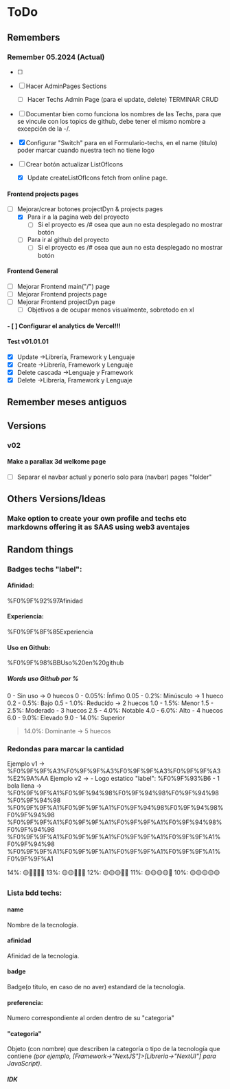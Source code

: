 # ToDo
## Remembers
### Remember 05.2024 (Actual)

- [ ]

- [ ] Hacer AdminPages Sections
    - [ ] Hacer Techs Admin Page (para el update, delete) TERMINAR CRUD

- [ ] Documentar bien como funciona los nombres de las Techs, para que se vincule con los topics de github, debe tener el mismo nombre a excepción de la -/.

- [x] Configurar "Switch" para en el Formulario-techs, en el name (titulo) poder marcar cuando nuestra tech no tiene logo
- [ ] Crear botón actualizar ListOfIcons
    - [x] Update createListOfIcons fetch from online page.

#### Frontend projects pages
- [ ] Mejorar/crear botones projectDyn & projects pages
    - [x] Para ir a la pagina web del proyecto
        - [ ] Si el proyecto es /# osea que aun no esta desplegado no mostrar botón
    - [ ] Para ir al github del proyecto
        - [ ] Si el proyecto es /# osea que aun no esta desplegado no mostrar botón
#### Frontend General
- [ ] Mejorar Frontend main("/") page
- [ ] Mejorar Frontend projects page
- [ ] Mejorar Frontend projectDyn page
    - [ ] Objetivos a de ocupar menos visualmente, sobretodo en xl

#### - [ ] Configurar el analytics de Vercel!!!

#### Test v01.01.01
- [x] Update ->Librería, Framework y Lenguaje
- [x] Create ->Librería, Framework y Lenguaje
- [x] Delete cascada ->Lenguaje y Framework 
- [x] Delete ->Librería, Framework y Lenguaje

## Remember meses antiguos
## Versions
###  v02

#### Make a parallax 3d welkome page
- [ ] Separar el navbar actual y ponerlo solo para (navbar) pages "folder"

## Others Versions/Ideas

### Make option to create your own profile and techs etc markdowns offering it as SAAS using web3 aventajes






## Random things

### Badges techs "label":

#### Afinidad: 
%F0%9F%92%97Afinidad
#### Experiencia:
%F0%9F%8F%85Experiencia
#### Uso en Github:
%F0%9F%98%BBUso%20en%20github
##### Words uso Github por %
0 - Sin uso -> 0 huecos
0 - 0.05%: Ínfimo
0.05 - 0.2%: Minúsculo -> 1 hueco
0.2 - 0.5%: Bajo 
0.5 - 1.0%: Reducido -> 2 huecos
1.0 - 1.5%: Menor 
1.5 - 2.5%: Moderado - 3 huecos
2.5 - 4.0%: Notable 
4.0 - 6.0%: Alto - 4 huecos
6.0 - 9.0%: Elevado
9.0 - 14.0%: Superior
>14.0%: Dominante -> 5 huecos

### Redondas para marcar la cantidad
Ejemplo v1 -> %F0%9F%9F%A3%F0%9F%9F%A3%F0%9F%9F%A3%F0%9F%9F%A3%E2%9A%AA
Ejemplo v2 ->
    - Logo estatico "label": %F0%9F%93%B6
    - 1 bola llena -> %F0%9F%9F%A1%F0%9F%94%98%F0%9F%94%98%F0%9F%94%98%F0%9F%94%98
    %F0%9F%9F%A1%F0%9F%9F%A1%F0%9F%94%98%F0%9F%94%98%F0%9F%94%98
    %F0%9F%9F%A1%F0%9F%9F%A1%F0%9F%9F%A1%F0%9F%94%98%F0%9F%94%98
    %F0%9F%9F%A1%F0%9F%9F%A1%F0%9F%9F%A1%F0%9F%9F%A1%F0%9F%94%98
    %F0%9F%9F%A1%F0%9F%9F%A1%F0%9F%9F%A1%F0%9F%9F%A1%F0%9F%9F%A1



14%: 🟡🔘🔘🔘🔘
13%: 🟡🟡🔘🔘🔘
12%: 🟡🟡🟡🔘🔘
11%: 🟡🟡🟡🟡🔘
10%: 🟡🟡🟡🟡🟡

### Lista bdd techs:

#### name
Nombre de la tecnología.
#### afinidad
Afinidad de la tecnología.
#### badge
Badge(o titulo, en caso de no aver) estandard de la tecnología.
<!-- descripcion: Descripción breve de la tecnología (opcional). -->
#### preferencia: 
Numero correspondiente al orden dentro de su "categoria"
#### "categoria"
Objeto (con nombre) que describen la categoría o tipo de la tecnología que contiene _(por ejemplo, [Framework->"NextJS"]>[Libreria->"NextUI"] para JavaScript)_.






##### IDK